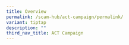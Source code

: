 ```yaml
---
title: Overview
permalink: /scam-hub/act-campaign/permalink/
variant: tiptap
description: ""
third_nav_title: ACT Campaign
---
```

<p></p>